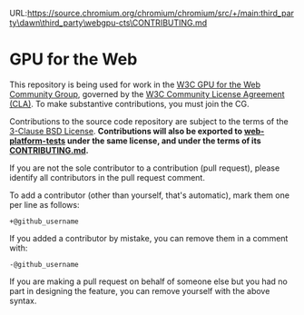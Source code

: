 URL:https://source.chromium.org/chromium/chromium/src/+/main:third_party\dawn\third_party\webgpu-cts\CONTRIBUTING.md
# GPU for the Web

This repository is being used for work in the [W3C GPU for the Web Community
Group](https://www.w3.org/community/gpu/), governed by the [W3C Community
License Agreement (CLA)](http://www.w3.org/community/about/agreements/cla/). To
make substantive contributions, you must join the CG.

Contributions to the source code repository are subject to the terms of the
[3-Clause BSD License](./LICENSE.txt).
**Contributions will also be exported to
[web-platform-tests](https://github.com/web-platform-tests/wpt)
under the same license, and under the terms of its
[CONTRIBUTING.md](https://github.com/web-platform-tests/wpt/blob/master/CONTRIBUTING.md).**

If you are not the sole contributor to a contribution (pull request), please identify all
contributors in the pull request comment.

To add a contributor (other than yourself, that's automatic), mark them one per line as follows:

```
+@github_username
```

If you added a contributor by mistake, you can remove them in a comment with:

```
-@github_username
```

If you are making a pull request on behalf of someone else but you had no part in designing the
feature, you can remove yourself with the above syntax.
